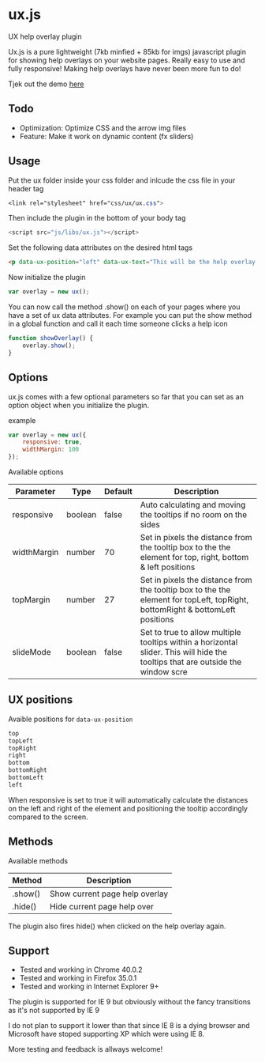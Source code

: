 # ux.js
UX help overlay plugin

Ux.js is a pure lightweight (7kb minfied + 85kb for imgs) javascript plugin for showing help overlays on your website pages.
Really easy to use and fully responsive! Making help overlays have never been more fun to do!

Tjek out the demo [here](http://ux.lyngbach.com/)


Todo
--------
* Optimization: Optimize CSS and the arrow img files
* Feature: Make it work on dynamic content (fx sliders)


Usage
--------
Put the ux folder inside your css folder and inlcude the css file in your header tag
```css
<link rel="stylesheet" href="css/ux/ux.css">
```

Then include the plugin in the bottom of your body tag
```js
<script src="js/libs/ux.js"></script>
```

Set the following data attributes on the desired html tags
```html
<p data-ux-position="left" data-ux-text="This will be the help overlay text">This is a paragraph</p>
```

Now initialize the plugin
```js
var overlay = new ux();
```

You can now call the method .show() on each of your pages where you have a set of ux data attributes. For example you can put the show method in a global function and call it each time someone clicks a help icon

```js
function showOverlay() {
	overlay.show();	
}
```


Options
--------
ux.js comes with a few optional parameters so far that you can set as an option object when you initialize the plugin.

example
```js
var overlay = new ux({
	responsive: true,
	widthMargin: 100
});
```

Available options

| Parameter		| Type		| Default	| Description																|
| ------------- | --------- | --------- | ------------------------------------------------------------------------- |
| responsive	| boolean	| false		| Auto calculating and moving the tooltips if no room on the sides	|
| widthMargin	| number	| 70		| Set in pixels the distance from the tooltip box to the the element for top, right, bottom & left positions			|
| topMargin		| number	| 27		| Set in pixels the distance from the tooltip box to the the element for topLeft, topRight, bottomRight & bottomLeft positions		|
| slideMode	| boolean	| false		| 	Set to true to allow multiple tooltips within a horizontal slider. This will hide the tooltips that are outside the window scre	 	|


UX positions
--------

Avaible positions for `data-ux-position`
```html
top
topLeft
topRight
right
bottom
bottomRight
bottomLeft
left
```

When responsive is set to true it will automatically calculate the distances on the left and right of the element and positioning the tooltip accordingly compared to the screen.


Methods
--------
Available methods

| Method		| Description										|
|---------------|---------------------------------------------------|
| .show()		| Show current page help overlay					|
| .hide()		| Hide current page help over						|

The plugin also fires hide() when clicked on the help overlay again.


Support
--------
* Tested and working in Chrome 40.0.2
* Tested and working in Firefox 35.0.1
* Tested and working in Internet Explorer 9+

The plugin is supported for IE 9 but obviously without the fancy transitions as it's not supported by IE 9

I do not plan to support it lower than that since IE 8 is a dying browser and Microsoft have stoped supporting XP which were using IE 8.

More testing and feedback is allways welcome!
